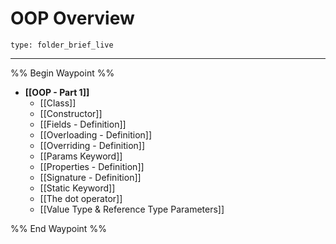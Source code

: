 # OOP Overview
 
```ccard
type: folder_brief_live
```
 
---

%% Begin Waypoint %%
- **[[OOP - Part 1]]**
	- [[Class]]
	- [[Constructor]]
	- [[Fields - Definition]]
	- [[Overloading - Definition]]
	- [[Overriding - Definition]]
	- [[Params Keyword]]
	- [[Properties - Definition]]
	- [[Signature - Definition]]
	- [[Static Keyword]]
	- [[The dot operator]]
	- [[Value Type & Reference Type Parameters]]

%% End Waypoint %%